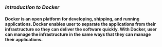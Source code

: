 ### _Introduction to Docker_
#### Docker is an open platform for developing, shipping, and running applications. Docker enables user to separate the applications from their infrastructure so they can deliver the software quickly. With Docker, user can manage the infrastructure in the same ways that they can manage their applications.
